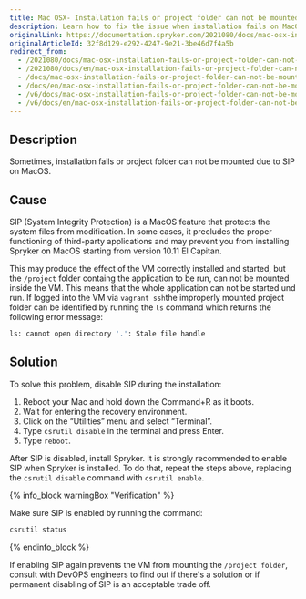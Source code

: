 ```yaml
---
title: Mac OSX- Installation fails or project folder can not be mounted due to SIP
description: Learn how to fix the issue when installation fails on MacOS or project folder can not be mounted due to SIP
originalLink: https://documentation.spryker.com/2021080/docs/mac-osx-installation-fails-or-project-folder-can-not-be-mounted-due-to-sip
originalArticleId: 32f8d129-e292-4247-9e21-3be46d7f4a5b
redirect_from:
  - /2021080/docs/mac-osx-installation-fails-or-project-folder-can-not-be-mounted-due-to-sip
  - /2021080/docs/en/mac-osx-installation-fails-or-project-folder-can-not-be-mounted-due-to-sip
  - /docs/mac-osx-installation-fails-or-project-folder-can-not-be-mounted-due-to-sip
  - /docs/en/mac-osx-installation-fails-or-project-folder-can-not-be-mounted-due-to-sip
  - /v6/docs/mac-osx-installation-fails-or-project-folder-can-not-be-mounted-due-to-sip
  - /v6/docs/en/mac-osx-installation-fails-or-project-folder-can-not-be-mounted-due-to-sip
---
```


## Description
Sometimes, installation fails or project folder can not be mounted due to SIP on MacOS.

## Cause
SIP (System Integrity Protection) is a MacOS feature that protects the system files from modification. In some cases, it precludes the proper functioning of third-party applications and may prevent you from installing Spryker on MacOS starting from version 10.11 El Capitan.

This may produce the effect of the VM correctly installed and started, but the `/project` folder containg the application to be run, can not be mounted inside the VM. This means that the whole application can not be started und run. If logged into the VM via `vagrant ssh`the improperly mounted project folder can be identified by running the `ls` command which returns the following error message:

```bash
ls: cannot open directory '.': Stale file handle
```

## Solution

To solve this problem, disable SIP during the installation:

1. Reboot your Mac and hold down the Command+R as it boots.
2. Wait for entering the recovery environment.
3. Click on the “Utilities” menu and select “Terminal”.
4. Type `csrutil disable` in the terminal and press Enter.
5. Type `reboot`.

After SIP is disabled, install Spryker. It is strongly recommended to enable SIP when Spryker is installed. To do that, repeat the steps above, replacing the `csrutil disable` command with `csrutil enable`.


{% info_block warningBox "Verification" %}

Make sure SIP is enabled by running the command:
```bash
csrutil status
```

{% endinfo_block %}

If enabling SIP again prevents the VM from mounting the `/project folder`, consult with DevOPS engineers to find out if there's a solution or if permanent disabling of SIP is an acceptable trade off.
